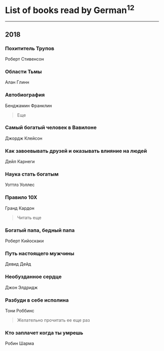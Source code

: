 # List of books read by German<sup>12</sup>
---

## 2018

### Похититель Трупов
Роберт Стивенсон


### Области Тьмы
Алан Глинн


### Автобиография
Бенджамин Франклин
> Еще


### Самый богатый человек в Вавилоне
Джордж Клейсон


### Как завоевывать друзей и оказывать влияние на людей
Дейл Карнеги


### Наука стать богатым
Уоттлз Уоллес


### Правило 10Х
Гранд Кардон
> Читать еще


### Богатый папа, бедный папа
Роберт Кийоскаки


### Путь настоящего мужчины
Девид Дейд


### Необузданное сердце
Джон Элдридж


### Разбуди в себе исполина
Тони Роббинс
> Желательно прочитать ее еще раз


### Кто заплачет когда ты умрешь
Робин Шарма



